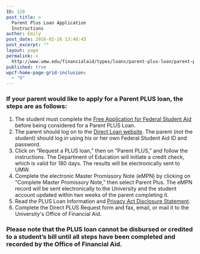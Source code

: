 ```yaml
---
ID: 128
post_title: >
  Parent Plus Loan Application
  Instructions
author: Emily
post_date: 2016-02-26 13:40:45
post_excerpt: ""
layout: page
permalink: >
  http://www.umw.edu/financialaid/types/loans/parent-plus-loan/parent-plus-loan-application-instructions/
published: true
wpcf-home-page-grid-inclusion:
  - "0"
---
```

<h3>If your parent would like to apply for a Parent PLUS loan, the steps are as follows:</h3>
<ol>
	<li>The student must complete the <a href="http://www.fafsa.gov">Free Application for Federal Student Aid</a> before being considered for a Parent PLUS Loan.</li>
	<li>The parent should log on to the <a href="https://studentloans.gov/myDirectLoan/index.action">Direct Loan website</a>. The parent (not the student) should log in using his or her own Federal Student Aid ID and password.</li>
	<li>Click on “Request a PLUS loan,” then on “Parent PLUS,” and follow the instructions. The Department of Education will initiate a credit check, which is valid for 180 days. The results will be electronically sent to UMW.</li>
	<li>Complete the electronic Master Promissory Note (eMPN) by clicking on “Complete Master Promissory Note,” then select Parent Plus. The eMPN record will be sent electronically to the University and the student account updated within two weeks of the parent completing it.</li>
	<li>Read the PLUS Loan Information and <a href="http://adminfinance.umw.edu/financialaid/files/2011/09/IMPORTANT_INFORMATI ON_ABOUT_YOUR_PLUS_LOAN_APPLICATION1.pdf">Privacy Act Disclosure Statement</a>.</li>
	<li>Complete the Direct PLUS Request form and fax, email, or mail it to the University's Office of Financial Aid.</li>
</ol>
<h3>Please note that the PLUS loan cannot be disbursed or credited to a student’s bill until all steps have been completed and recorded by the Office of Financial Aid.</h3>